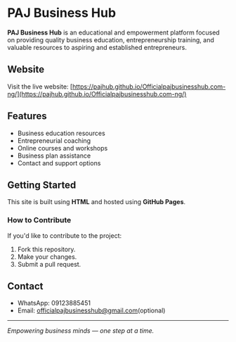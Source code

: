 # PAJ Business Hub

**PAJ Business Hub** is an educational and empowerment platform focused on providing quality business education, entrepreneurship training, and valuable resources to aspiring and established entrepreneurs.

## Website

Visit the live website: [https://pajhub.github.io/Officialpajbusinesshub.com-ng/](https://pajhub.github.io/Officialpajbusinesshub.com-ng/)

## Features

- Business education resources
- Entrepreneurial coaching
- Online courses and workshops
- Business plan assistance
- Contact and support options

## Getting Started

This site is built using **HTML** and hosted using **GitHub Pages**.

### How to Contribute

If you'd like to contribute to the project:
1. Fork this repository.
2. Make your changes.
3. Submit a pull request.

## Contact

- WhatsApp: 09123885451  
- Email: officialpajbusinesshub@gmail.com(optional)

---

*Empowering business minds — one step at a time.*

